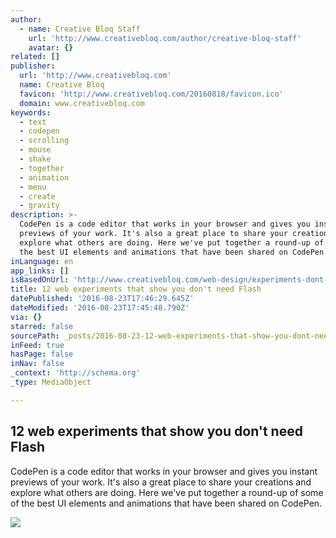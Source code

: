 ```yaml
---
author:
  - name: Creative Bloq Staff
    url: 'http://www.creativebloq.com/author/creative-bloq-staff'
    avatar: {}
related: []
publisher:
  url: 'http://www.creativebloq.com'
  name: Creative Bloq
  favicon: 'http://www.creativebloq.com/20160818/favicon.ico'
  domain: www.creativebloq.com
keywords:
  - text
  - codepen
  - scrolling
  - mouse
  - shake
  - together
  - animation
  - menu
  - create
  - gravity
description: >-
  CodePen is a code editor that works in your browser and gives you instant
  previews of your work. It's also a great place to share your creations and
  explore what others are doing. Here we've put together a round-up of some of
  the best UI elements and animations that have been shared on CodePen.
inLanguage: en
app_links: []
isBasedOnUrl: 'http://www.creativebloq.com/web-design/experiments-dont-need-flash-8134178'
title: 12 web experiments that show you don't need Flash
datePublished: '2016-08-23T17:46:29.645Z'
dateModified: '2016-08-23T17:45:48.790Z'
via: {}
starred: false
sourcePath: _posts/2016-08-23-12-web-experiments-that-show-you-dont-need-flash.md
inFeed: true
hasPage: false
inNav: false
_context: 'http://schema.org'
_type: MediaObject

---
```

<article style=""><h1>12 web experiments that show you don't need Flash</h1><p>CodePen is a code editor that works in your browser and gives you instant previews of your work. It's also a great place to share your creations and explore what others are doing. Here we've put together a round-up of some of the best UI elements and animations that have been shared on CodePen.</p><img src="http://cdn.mos.cms.futurecdn.net/6fb258ae2b275e487d819237cbd88136-1200-80.jpg" /></article>